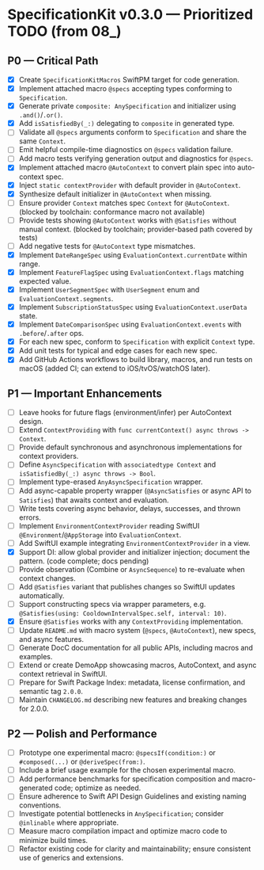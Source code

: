 # SpecificationKit v0.3.0 — Prioritized TODO (from 08_)

## P0 — Critical Path
- [x] Create `SpecificationKitMacros` SwiftPM target for code generation.
- [x] Implement attached macro `@specs` accepting types conforming to `Specification`.
- [x] Generate private `composite: AnySpecification` and initializer using `.and()`/`.or()`.
- [x] Add `isSatisfiedBy(_:)` delegating to `composite` in generated type.
- [ ] Validate all `@specs` arguments conform to `Specification` and share the same `Context`.
- [ ] Emit helpful compile-time diagnostics on `@specs` validation failure.
- [ ] Add macro tests verifying generation output and diagnostics for `@specs`.
- [x] Implement attached macro `@AutoContext` to convert plain spec into auto-context spec.
- [x] Inject `static contextProvider` with default provider in `@AutoContext`.
- [x] Synthesize default initializer in `@AutoContext` when missing.
- [ ] Ensure provider `Context` matches spec `Context` for `@AutoContext`. (blocked by toolchain: conformance macro not available)
- [ ] Provide tests showing `@AutoContext` works with `@Satisfies` without manual context. (blocked by toolchain; provider-based path covered by tests)
- [ ] Add negative tests for `@AutoContext` type mismatches.
- [x] Implement `DateRangeSpec` using `EvaluationContext.currentDate` within range.
- [x] Implement `FeatureFlagSpec` using `EvaluationContext.flags` matching expected value.
- [x] Implement `UserSegmentSpec` with `UserSegment` enum and `EvaluationContext.segments`.
- [x] Implement `SubscriptionStatusSpec` using `EvaluationContext.userData` state.
- [x] Implement `DateComparisonSpec` using `EvaluationContext.events` with `.before`/`.after` ops.
- [x] For each new spec, conform to `Specification` with explicit `Context` type.
- [x] Add unit tests for typical and edge cases for each new spec.
- [x] Add GitHub Actions workflows to build library, macros, and run tests on macOS (added CI; can extend to iOS/tvOS/watchOS later).

## P1 — Important Enhancements
- [ ] Leave hooks for future flags (environment/infer) per AutoContext design.
- [ ] Extend `ContextProviding` with `func currentContext() async throws -> Context`.
- [ ] Provide default synchronous and asynchronous implementations for context providers.
- [ ] Define `AsyncSpecification` with `associatedtype Context` and `isSatisfiedBy(_:) async throws -> Bool`.
- [ ] Implement type-erased `AnyAsyncSpecification` wrapper.
- [ ] Add async-capable property wrapper (`@AsyncSatisfies` or async API to `Satisfies`) that awaits context and evaluation.
- [ ] Write tests covering async behavior, delays, successes, and thrown errors.
- [ ] Implement `EnvironmentContextProvider` reading SwiftUI `@Environment`/`@AppStorage` into `EvaluationContext`.
- [ ] Add SwiftUI example integrating `EnvironmentContextProvider` in a view.
- [x] Support DI: allow global provider and initializer injection; document the pattern. (code complete; docs pending)
- [ ] Provide observation (Combine or `AsyncSequence`) to re-evaluate when context changes.
- [ ] Add `@Satisfies` variant that publishes changes so SwiftUI updates automatically.
- [ ] Support constructing specs via wrapper parameters, e.g. `@Satisfies(using: CooldownIntervalSpec.self, interval: 10)`.
- [x] Ensure `@Satisfies` works with any `ContextProviding` implementation.
- [ ] Update `README.md` with macro system (`@specs`, `@AutoContext`), new specs, and async features.
- [ ] Generate DocC documentation for all public APIs, including macros and examples.
- [ ] Extend or create DemoApp showcasing macros, AutoContext, and async context retrieval in SwiftUI.
- [ ] Prepare for Swift Package Index: metadata, license confirmation, and semantic tag `2.0.0`.
- [ ] Maintain `CHANGELOG.md` describing new features and breaking changes for 2.0.0.

## P2 — Polish and Performance
- [ ] Prototype one experimental macro: `@specsIf(condition:)` or `#composed(...)` or `@deriveSpec(from:)`.
- [ ] Include a brief usage example for the chosen experimental macro.
- [ ] Add performance benchmarks for specification composition and macro-generated code; optimize as needed.
- [ ] Ensure adherence to Swift API Design Guidelines and existing naming conventions.
- [ ] Investigate potential bottlenecks in `AnySpecification`; consider `@inlinable` where appropriate.
- [ ] Measure macro compilation impact and optimize macro code to minimize build times.
- [ ] Refactor existing code for clarity and maintainability; ensure consistent use of generics and extensions.
